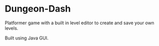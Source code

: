 # Dungeon-Dash

Platformer game with a built in level editor to create and save your own levels.

Built using Java GUI.
